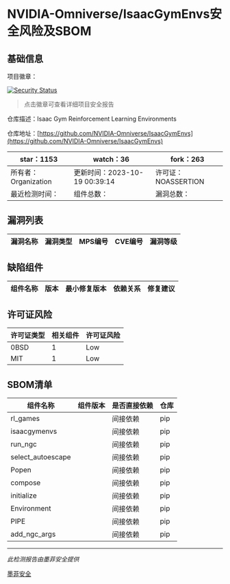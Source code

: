 # NVIDIA-Omniverse/IsaacGymEnvs安全风险及SBOM

## 基础信息

项目徽章：

[![Security Status](https://www.murphysec.com/platform3/v31/badge/1716162967547723776.svg)](https://www.murphysec.com/console/report/1716162967501586432/1716162967547723776)

> 点击徽章可查看详细项目安全报告

仓库描述：Isaac Gym Reinforcement Learning Environments

仓库地址：[https://github.com/NVIDIA-Omniverse/IsaacGymEnvs](https://github.com/NVIDIA-Omniverse/IsaacGymEnvs)

| star：1153 | watch：36 | fork：263 |
| ----------- | -------------- | ------------ |
| 所有者：Organization | 更新时间：2023-10-19 00:39:14 | 许可证：NOASSERTION |
| 最近检测时间： | 组件总数： | 漏洞总数： |




## 漏洞列表

| 漏洞名称 | 漏洞类型 | MPS编号 | CVE编号 | 漏洞等级 |
| ------- | ------ | ------- | ------ | ----- |





## 缺陷组件

| 组件名称 | 版本 | 最小修复版本 | 依赖关系 | 修复建议 |
| -------- | ---- | ------------ | -------- | -------- |





## 许可证风险

| 许可证类型 | 相关组件 | 许可证风险 |
| ---------- | -------- | ---------- |
|0BSD|1|Low|
|MIT|1|Low|




## SBOM清单

| 组件名称 | 组件版本 | 是否直接依赖 | 仓库 |
| -------- | -------- | ------------ | ---- |
|rl_games||间接依赖|pip|
|isaacgymenvs||间接依赖|pip|
|run_ngc||间接依赖|pip|
|select_autoescape||间接依赖|pip|
|Popen||间接依赖|pip|
|compose||间接依赖|pip|
|initialize||间接依赖|pip|
|Environment||间接依赖|pip|
|PIPE||间接依赖|pip|
|add_ngc_args||间接依赖|pip|


------

*此检测报告由墨菲安全提供*

[墨菲安全](www.murphysec.com)